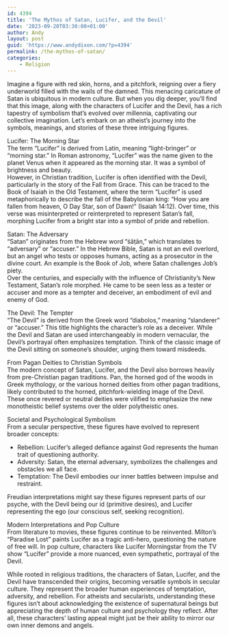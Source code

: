 ```yaml
---
id: 4394
title: 'The Mythos of Satan, Lucifer, and the Devil'
date: '2023-09-20T03:30:00+01:00'
author: Andy
layout: post
guid: 'https://www.andydixon.com/?p=4394'
permalink: /the-mythos-of-satan/
categories:
    - Religion
---
```


Imagine a figure with red skin, horns, and a pitchfork, reigning over a fiery underworld filled with the wails of the damned. This menacing caricature of Satan is ubiquitous in modern culture. But when you dig deeper, you’ll find that this image, along with the characters of Lucifer and the Devil, has a rich tapestry of symbolism that’s evolved over millennia, captivating our collective imagination. Let’s embark on an atheist’s journey into the symbols, meanings, and stories of these three intriguing figures.

Lucifer: The Morning Star  
The term “Lucifer” is derived from Latin, meaning “light-bringer” or “morning star.” In Roman astronomy, “Lucifer” was the name given to the planet Venus when it appeared as the morning star. It was a symbol of brightness and beauty.  
However, in Christian tradition, Lucifer is often identified with the Devil, particularly in the story of the Fall from Grace. This can be traced to the Book of Isaiah in the Old Testament, where the term “Lucifer” is used metaphorically to describe the fall of the Babylonian king: “How you are fallen from heaven, O Day Star, son of Dawn!” (Isaiah 14:12). Over time, this verse was misinterpreted or reinterpreted to represent Satan’s fall, morphing Lucifer from a bright star into a symbol of pride and rebellion.

Satan: The Adversary  
“Satan” originates from the Hebrew word “śāṭān,” which translates to “adversary” or “accuser.” In the Hebrew Bible, Satan is not an evil overlord, but an angel who tests or opposes humans, acting as a prosecutor in the divine court. An example is the Book of Job, where Satan challenges Job’s piety.  
Over the centuries, and especially with the influence of Christianity’s New Testament, Satan’s role morphed. He came to be seen less as a tester or accuser and more as a tempter and deceiver, an embodiment of evil and enemy of God.

The Devil: The Tempter  
“The Devil” is derived from the Greek word “diabolos,” meaning “slanderer” or “accuser.” This title highlights the character’s role as a deceiver. While the Devil and Satan are used interchangeably in modern vernacular, the Devil’s portrayal often emphasizes temptation. Think of the classic image of the Devil sitting on someone’s shoulder, urging them toward misdeeds.

From Pagan Deities to Christian Symbols  
The modern concept of Satan, Lucifer, and the Devil also borrows heavily from pre-Christian pagan traditions. Pan, the horned god of the woods in Greek mythology, or the various horned deities from other pagan traditions, likely contributed to the horned, pitchfork-wielding image of the Devil. These once revered or neutral deities were vilified to emphasize the new monotheistic belief systems over the older polytheistic ones.

Societal and Psychological Symbolism  
From a secular perspective, these figures have evolved to represent broader concepts:

- Rebellion: Lucifer’s alleged defiance against God represents the human trait of questioning authority.
- Adversity: Satan, the eternal adversary, symbolizes the challenges and obstacles we all face.
- Temptation: The Devil embodies our inner battles between impulse and restraint.

Freudian interpretations might say these figures represent parts of our psyche, with the Devil being our id (primitive desires), and Lucifer representing the ego (our conscious self, seeking recognition).

Modern Interpretations and Pop Culture  
From literature to movies, these figures continue to be reinvented. Milton’s “Paradise Lost” paints Lucifer as a tragic anti-hero, questioning the nature of free will. In pop culture, characters like Lucifer Morningstar from the TV show “Lucifer” provide a more nuanced, even sympathetic, portrayal of the Devil.

While rooted in religious traditions, the characters of Satan, Lucifer, and the Devil have transcended their origins, becoming versatile symbols in secular culture. They represent the broader human experiences of temptation, adversity, and rebellion. For atheists and secularists, understanding these figures isn’t about acknowledging the existence of supernatural beings but appreciating the depth of human culture and psychology they reflect. After all, these characters’ lasting appeal might just be their ability to mirror our own inner demons and angels.